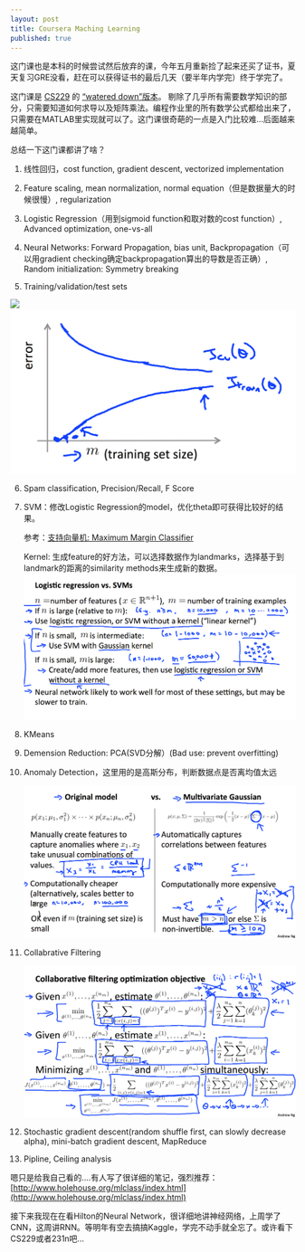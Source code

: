 ```yaml
---
layout: post
title: Coursera Maching Learning
published: true
---
```


这门课也是本科的时候尝试然后放弃的课，今年五月重新捡了起来还买了证书，夏天复习GRE没看，赶在可以获得证书的最后几天（要半年内学完）终于学完了。

这门课是 [CS229](http://cs229.stanford.edu/) 的 [“watered down”版本](https://www.quora.com/What-are-the-differences-between-the-Andrew-Ngs-Machine-Learning-courses-offered-on-Coursera-and-iTunes-U?srid=bMF)。
剔除了几乎所有需要数学知识的部分，只需要知道如何求导以及矩阵乘法。编程作业里的所有数学公式都给出来了，只需要在MATLAB里实现就可以了。这门课很奇葩的一点是入门比较难...后面越来越简单。

总结一下这门课都讲了啥？

1. 线性回归，cost function, gradient descent, vectorized implementation

2. Feature scaling, mean normalization, normal equation（但是数据量大的时候很慢）, regularization

3. Logistic Regression（用到sigmoid function和取对数的cost function）, Advanced optimization, one-vs-all

4. Neural Networks: Forward Propagation, bias unit, Backpropagation（可以用gradient checking确定backpropagation算出的导数是否正确）, Random initialization: Symmetry breaking

5. Training/validation/test sets

![](images/ml-bias-variance)
![](images/ml-learning-curve.png)

6. Spam classification, Precision/Recall, F Score

7. SVM：修改Logistic Regression的model，优化theta即可获得比较好的结果。

    参考：[支持向量机: Maximum Margin Classifier](http://blog.pluskid.org/?p=632)
    
    Kernel: 生成feature的好方法，可以选择数据作为landmarks，选择基于到landmark的距离的similarity methods来生成新的数据。
    ![](images/ml-logisstic-regression-svm.png)

8. KMeans

9. Demension Reduction: PCA(SVD分解）(Bad use: prevent overfitting)

10. Anomaly Detection，这里用的是高斯分布，判断数据点是否离均值太远

    ![](images/ml-anomaly-detection.png)

11. Collabrative Filtering

    ![](images/ml-collabrative-filtering.png)

11. Stochastic gradient descent(random shuffle first, can slowly decrease alpha), mini-batch gradient descent, MapReduce

12. Pipline, Ceiling analysis

嗯只是给我自己看的....有人写了很详细的笔记，强烈推荐：[http://www.holehouse.org/mlclass/index.html](http://www.holehouse.org/mlclass/index.html)

接下来我现在在看Hilton的Neural Network，很详细地讲神经网络，上周学了CNN，这周讲RNN。等明年有空去搞搞Kaggle，学完不动手就全忘了。或许看下CS229或者231n吧...
